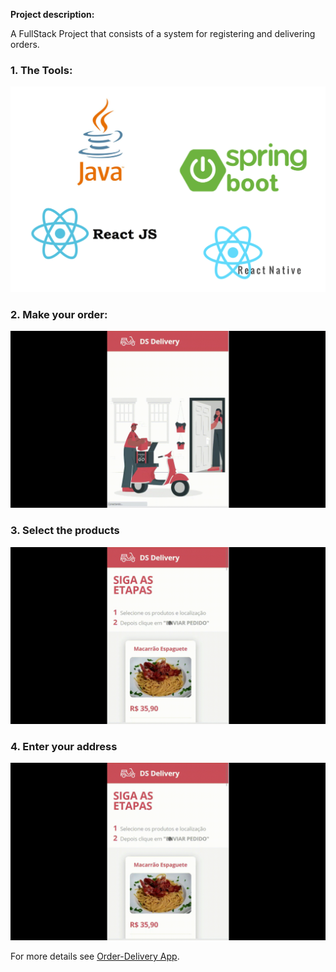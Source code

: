 **Project description:** 

A FullStack Project that consists of a system for registering and delivering orders.

### 1. The Tools:

<img src="https://github.com/vitorstabile/vitorstabile.github.io/blob/master/images/dsdeliver-sds2/java-spring-React.png?raw=true"/>

### 2. Make your order:

<img src="https://github.com/vitorstabile/vitorstabile.github.io/blob/master/images/dsdeliver-sds2/DSDelivery_Trim1.gif?raw=true"/> 

### 3. Select the products

<img src="https://github.com/vitorstabile/vitorstabile.github.io/blob/master/images/dsdeliver-sds2/DSDelivery_Trim2.gif?raw=true"/>

### 4. Enter your address

<img src="https://github.com/vitorstabile/vitorstabile.github.io/blob/master/images/dsdeliver-sds2/DSDelivery_Trim2.gif?raw=true"/> 


For more details see [Order-Delivery App](https://github.com/vitorstabile/dsdeliver-sds2).
